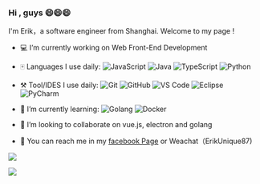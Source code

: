### Hi , guys 😄😄😄

I'm Erik，a software engineer from Shanghai.  Welcome to my page !

- 💻 I’m currently working on Web Front-End Development

-   :mahjong:  Languages I use daily:
  ![JavaScript](https://img.shields.io/badge/-JavaScript-yellow?style=plastic&logo=javascript)
  ![Java](https://img.shields.io/badge/-Java-red?style=plastic&logo=java)
  ![TypeScript](https://img.shields.io/badge/-TypeScript-green?style=plastic&logo=typescript)
  ![Python](https://img.shields.io/badge/-Python-8fcfd1?style=plastic&logo=Python)
-   :hammer_and_pick: Tool/IDES I use daily:
  ![Git](https://img.shields.io/badge/-Git-pink?style=plastic&logo=git)
  ![GitHub](https://img.shields.io/badge/-GitHub-yellow?style=plastic&logo=github)
  ![VS Code](https://img.shields.io/badge/-VS%20Code-007ACC?style=plastic&logo=visual-studio-code)
  ![Eclipse](https://img.shields.io/badge/-Eclipse-dark?style=plastic&logo=eclipse)
  ![PyCharm](https://img.shields.io/badge/-PyCharm-blue?style=plastic&logo=pycharm)
- 🌱 I’m currently learning: 
  ![Golang](https://img.shields.io/badge/-Go-blue?style=plastic&logo=go)
  ![Docker](https://img.shields.io/badge/-Docker-red?style=plastic&logo=docker)
  
- 👯 I’m looking to collaborate on vue.js, electron and golang

- 💬 You can reach me in my [facebook Page](https://www.facebook.com/profile.php?id=100010842647138) or Weachat（ErikUnique87)


![](https://github-readme-stats.vercel.app/api?username=ErikChanHub&theme=dark) 

![](https://github-readme-stats.vercel.app/api/top-langs/?username=ErikChanHub&langs_count=10&layout=compact&theme=dark&show_icons=true) 

